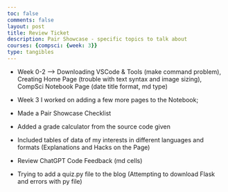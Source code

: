 ```yaml
---
toc: false
comments: false
layout: post
title: Review Ticket
description: Pair Showcase - specific topics to talk about
courses: {compsci: {week: 3}}
type: tangibles
---
```


- Week 0-2 -->
Downloading VSCode & Tools (make command problem), Creating Home Page (trouble with text syntax and image sizing), CompSci Notebook Page (date title format, md type)

- Week 3
I worked on adding a few more pages to the Notebook;
- Made a Pair Showcase Checklist
- Added a grade calculator from the source code given
- Included tables of data of my interests in different languages and formats (Explanations and Hacks on the Page)
- Review ChatGPT Code Feedback (md cells)
- Trying to add a quiz.py file to the blog (Attempting to download Flask and errors with py file)